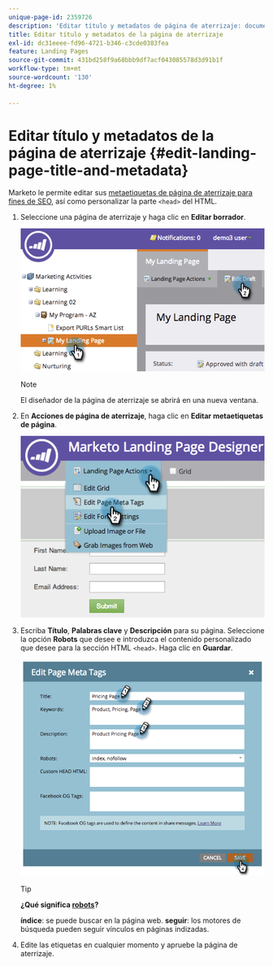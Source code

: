 ```yaml
---
unique-page-id: 2359726
description: 'Editar título y metadatos de página de aterrizaje: documentos de Marketo, documentación del producto'
title: Editar título y metadatos de la página de aterrizaje
exl-id: dc31eeee-fd96-4721-b346-c3cde0383fea
feature: Landing Pages
source-git-commit: 431bd258f9a68bbb9df7acf043085578d3d91b1f
workflow-type: tm+mt
source-wordcount: '130'
ht-degree: 1%

---
```


# Editar título y metadatos de la página de aterrizaje {#edit-landing-page-title-and-metadata}

Marketo le permite editar sus [metaetiquetas de página de aterrizaje para fines de SEO](https://www.w3schools.com/tags/tag_meta.asp), así como personalizar la parte `<head>` del HTML.

1. Seleccione una página de aterrizaje y haga clic en **Editar borrador**.

   ![](assets/image2014-9-17-11-3a39-3a21.png)

   >[!NOTE]
   >
   >El diseñador de la página de aterrizaje se abrirá en una nueva ventana.

1. En **Acciones de página de aterrizaje**, haga clic en **Editar metaetiquetas de página**.

   ![](assets/image2014-9-17-11-3a39-3a32.png)

1. Escriba **Título**, **Palabras clave** y **Descripción** para su página. Seleccione la opción **Robots** que desee e introduzca el contenido personalizado que desee para la sección HTML `<head>`. Haga clic en **Guardar**.

   ![](assets/image2014-9-17-11-3a39-3a50.png)

   >[!TIP]
   >
   >**¿Qué significa [robots](https://www.robotstxt.org/meta.html)?**
   >
   >**índice**: se puede buscar en la página web. **seguir**: los motores de búsqueda pueden seguir vínculos en páginas indizadas.

1. Edite las etiquetas en cualquier momento y apruebe la página de aterrizaje.
